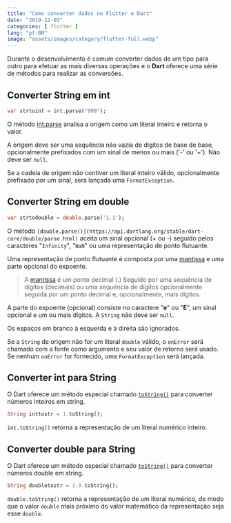 ```yaml
---
title: "Como converter dados no Flutter e Dart"
date: "2019-12-03"
categories: [ flutter ]
lang: "pt-BR"
image: "assets/images/category/flutter-full.webp"
---
```


Durante o desenvolvimento é comum converter dados de um tipo para outro para efetuar as mais diversas operações e o **Dart** oferece uma série de métodos para realizar as conversões.

## Converter String em int

```dart
var strtoint = int.parse("999");
```

O método [int.parse](https://api.dartlang.org/stable/dart-core/int/parse.html) analisa a origem como um literal inteiro e retorna o valor.

A origem deve ser uma sequência não vazia de dígitos de base de base, opcionalmente prefixados com um sinal de menos ou mais ('-' ou '+'). Não deve ser `null`.

Se a cadeia de origem não contiver um literal inteiro válido, opcionalmente prefixado por um sinal, será lançada uma `FormatException`.

## Converter String em double

```dart
var strtodouble = double.parse('1.1');
```

O método `[double.parse()](https://api.dartlang.org/stable/dart-core/double/parse.html)` aceita um sinal opcional (+ ou -) seguido pelos caracteres "`Infinity`", "`NaN`" ou uma representação de ponto flutuante.

Uma representação de ponto flutuante é composta por uma [mantissa](https://pt.wikipedia.org/wiki/Significando) e uma parte opcional do expoente.

> A [mantissa](https://pt.wikipedia.org/wiki/Significando) é um ponto decimal (.) Seguido por uma sequência de dígitos (decimais) ou uma sequência de dígitos opcionalmente seguida por um ponto decimal e, opcionalmente, mais dígitos.

A parte do expoente (opcional) consiste no caractere "**e**" ou "**E**", um sinal opcional e um ou mais dígitos. A `String` não deve ser `null`.

Os espaços em branco à esquerda e à direita são ignorados.

Se a `String` de origem não for um literal `double` válido, o `onError` será chamado com a fonte como argumento e seu valor de retorno será usado. Se nenhum `onError` for fornecido, uma `FormatException` será lançada.

## Converter int para String

O Dart oferece um método especial chamado [`toString()`](https://api.dartlang.org/stable/dart-core/int/toString.html) para converter números inteiros em string.

```dart
String inttostr = 1.toString();
```

`int.toString()` retorna a representação de um literal numérico inteiro.

## Converter double para String

O Dart oferece um método especial chamado [`toString()`](https://api.dartlang.org/stable/dart-core/double/toString.html) para converter números double em string.

```dart
String doubletostr = 1.9.toString();
```

`double.toString()` retorna a representação de um literal numérico, de modo que o valor `double` mais próximo do valor matemático da representação seja esse `double`.

